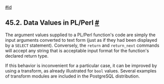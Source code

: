 [#id](#PLPERL-DATA)

## 45.2. Data Values in PL/Perl [#](#PLPERL-DATA)

The argument values supplied to a PL/Perl function's code are simply the input arguments converted to text form (just as if they had been displayed by a `SELECT` statement). Conversely, the `return` and `return_next` commands will accept any string that is acceptable input format for the function's declared return type.

If this behavior is inconvenient for a particular case, it can be improved by using a transform, as already illustrated for `bool` values. Several examples of transform modules are included in the PostgreSQL distribution.